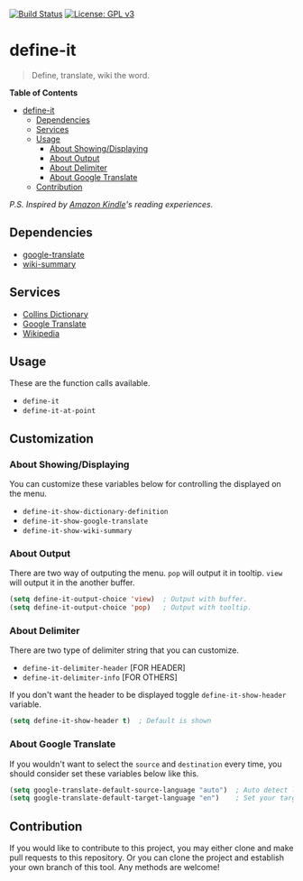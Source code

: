[![Build Status](https://travis-ci.com/jcs090218/define-it.svg?branch=master)](https://travis-ci.com/jcs090218/define-it)
[![License: GPL v3](https://img.shields.io/badge/License-GPL%20v3-blue.svg)](https://www.gnu.org/licenses/gpl-3.0)


# define-it
> Define, translate, wiki the word.

<!-- markdown-toc start - Don't edit this section. Run M-x markdown-toc-refresh-toc -->
**Table of Contents**

- [define-it](#define-it)
    - [Dependencies](#dependencies)
    - [Services](#services)
    - [Usage](#usage)
        - [About Showing/Displaying](#about-showingdisplaying)
        - [About Output](#about-output)
        - [About Delimiter](#about-delimiter)
        - [About Google Translate](#about-google-translate)
    - [Contribution](#contribution)

<!-- markdown-toc end -->

*P.S. Inspired by [Amazon Kindle](https://en.wikipedia.org/wiki/Amazon_Kindle)'s reading experiences.*


## Dependencies

* [google-translate](https://github.com/atykhonov/google-translate)
* [wiki-summary](https://github.com/jozefg/wiki-summary.el)


## Services

* [Collins Dictionary](https://www.collinsdictionary.com/)
* [Google Translate](https://translate.google.com/)
* [Wikipedia](https://www.wikipedia.org/)


## Usage

These are the function calls available.

* `define-it`
* `define-it-at-point`


## Customization

### About Showing/Displaying

You can customize these variables below for controlling the displayed on the menu.

* `define-it-show-dictionary-definition`
* `define-it-show-google-translate`
* `define-it-show-wiki-summary`

### About Output

There are two way of outputing the menu. `pop` will output it in tooltip. `view`
will output it in the another buffer.

```el
(setq define-it-output-choice 'view)  ; Output with buffer.
(setq define-it-output-choice 'pop)   ; Output with tooltip.
```

### About Delimiter

There are two type of delimiter string that you can customize.

* `define-it-delimiter-header`  [FOR HEADER]
* `define-it-delimiter-info`    [FOR OTHERS]

If you don't want the header to be displayed toggle `define-it-show-header`
variable.

```el
(setq define-it-show-header t)  ; Default is shown
```


### About Google Translate

If you wouldn't want to select the `source` and `destination` every time,
you should consider set these variables below like this.

```el
(setq google-translate-default-source-language "auto")  ; Auto detect language.
(setq google-translate-default-target-language "en")    ; Set your target language.
```


## Contribution

If you would like to contribute to this project, you may either
clone and make pull requests to this repository. Or you can
clone the project and establish your own branch of this tool.
Any methods are welcome!
